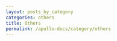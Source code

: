 ```yaml
---
layout: posts_by_category
categories: others
title: Others
permalink: /apollo-docs/category/others
---
```

